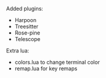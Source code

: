 Added plugins:
- Harpoon
- Treesitter
- Rose-pine
- Telescope

Extra lua:
- colors.lua to change terminal color
- remap.lua for key remaps

